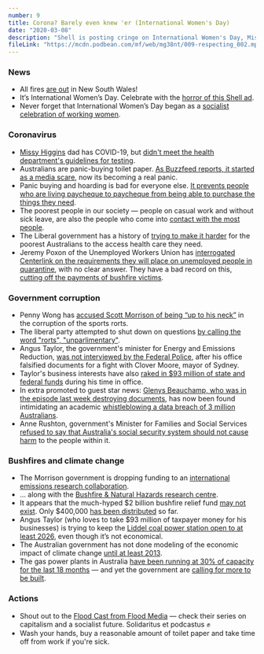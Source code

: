 ```yaml
---
number: 9
title: Corona? Barely even knew 'er (International Women's Day)
date: "2020-03-08"
description: "Shell is posting cringe on International Women's Day, Missy Higgins' dad has Coronavirus, and the Australian government continues their efforts to make corruption a national sport. We try to make sense of the chaos in this blockbuster episode."
fileLink: "https://mcdn.podbean.com/mf/web/mg38nt/009-respecting_002.mp3"
---
```


### News

- All fires [are out](https://twitter.com/nswrfs/status/1234360507919822849) in New South Wales!
- It’s International Women’s Day. Celebrate with the [horror of this Shell ad](https://twitter.com/wheelswordsmith/status/1236027772608245760).
- Never forget that International Women’s Day began as a [socialist celebration of working women](https://www.nationalgeographic.co.uk/history-and-civilisation/2020/03/roots-of-international-womens-day-are-more-radical-you-think).

### Coronavirus

- [Missy Higgins](https://www.youtube.com/watch?v=qKn7XAMNV-g) dad has COVID-19, but [didn't meet the health department's guidelines for testing](https://thenewdaily.com.au/news/state/vic/2020/03/08/coronavirus-missy-higgins-dad/).
- Australians are panic-buying toilet paper. [As Buzzfeed reports, it started as a media scare](https://www.buzzfeed.com/cameronwilson/toilet-paper-panic-coronavirus-australia-media), now its becoming a real panic.
- Panic buying and hoarding is bad for everyone else. [It prevents people who are living paycheque to paycheque from being able to purchase the things they need](https://www.abc.net.au/radio/programs/the-signal/covid-19-panic/12022402).
- The poorest people in our society — people on casual work and without sick leave, are also the people who come into [contact with the most people](https://twitter.com/abcnews/status/1236462655012917249).
- The Liberal government has a history of [trying to make it harder](https://www.abc.net.au/news/2014-12-09/federal-government-dumps-gp-co-payment/5955012) for the poorest Australians to the access health care they need.
- Jeremy Poxon of the Unemployed Workers Union has [interrogated Centerlink on the requirements they will place on unemployed people in quarantine](https://twitter.com/jeremypoxon/status/1234678166876090370), with no clear answer. They have a bad record on this, [cutting off the payments of bushfire victims](https://www.smh.com.au/politics/federal/government-apologises-for-bushfire-payment-bungle-20200112-p53qs5.html).

### Government corruption

- Penny Wong has [accused Scott Morrison of being “up to his neck”](https://twitter.com/SenatorWong/status/1234397307514179584) in the corruption of the sports rorts.
- The liberal party attempted to shut down on questions [by calling the word "rorts", "unparlimentary"](https://twitter.com/MurrayWatt/status/1234289092738682880).
- Angus Taylor, the government's minister for Energy and Emissions Reduction, [was not interviewed by the Federal Police](https://www.abc.net.au/news/2020-03-02/angus-taylor-says-police-probes-thorough-clover-moore-sydney/12018960), after his office falsified documents for a fight with Clover Moore, mayor of Sydney.
- Taylor's business interests have also [raked in $93 million of state and federal funds](https://theaimn.com/speaking-of-rorts/) during his time in office.
- In extra promoted to guest star news: [Glenys Beauchamp, who was in the episode last week destroying documents](/008-stop-the-floats/), has now been found intimidating an academic [whistleblowing a data breach of 3 million Australians](https://www.theguardian.com/australia-news/2020/mar/08/melbourne-professor-quits-after-health-department-pressures-her-over-data-breach).
- Anne Rushton, government's Minister for Families and Social Services [refused to say that Australia's social security system should not cause harm](https://twitter.com/SenatorSiewert/status/1235452047064891392) to the people within it.

### Bushfires and climate change

- The Morrison government is dropping funding to an [international emissions research collaboration](https://www.theguardian.com/environment/2020/mar/06/morrison-government-to-stop-funding-20m-international-collaboration-on-shift-to-zero-emissions).
- ... along with the [Bushfire & Natural Hazards research centre](https://twitter.com/SenKimCarr/status/1234975399123111937).
- It appears that the much-hyped $2 billion bushfire relief fund [may not exist](https://www.theaustralian.com.au/nation/politics/senate-estimates-labor-accuses-scott-morrisons-2bn-bushfire-fund-of-not-existing/news-story/c6c94eaf2a8f44a1ee0113d868770ea2). Only $400,000 [has been distributed](https://www.smh.com.au/politics/nsw/bushfire-relief-for-business-farms-slows-as-politicians-bicker-over-rules-20200301-p545r5.html) so far.
- Angus Taylor (who loves to take $93 million of taxpayer money for his businesses) is trying to keep the [Liddel coal power station open to at least 2026](https://twitter.com/KetanJ0/status/1234358166466498563), even though it’s not economical.
- The Australian government has not done modeling of the economic impact of climate change [until at least 2013](https://twitter.com/jennymcallister/status/1235347617183420417).
- The gas power plants in Australia [have been running at 30% of capacity for the last 18 months](https://www.theguardian.com/environment/2020/mar/08/expensive-and-underperforming-energy-audit-finds-gas-power-running-well-below-capacity) — and yet the government are [calling for more to be built](/004-methane-clown-posse/).


### Actions

- Shout out to the [Flood Cast from Flood Media](https://www.floodmedia.org/floodcast) — check their series on capitalism and a socialist future. Solidaritus et podcastus ✊
- Wash your hands, buy a reasonable amount of toilet paper and take time off from work if you're sick.
